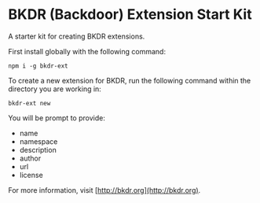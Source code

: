 # BKDR (Backdoor) Extension Start Kit

A starter kit for creating BKDR extensions.

First install globally with the following command:

```
npm i -g bkdr-ext
```

To create a new extension for BKDR, run the following command within the directory you are working in:

```
bkdr-ext new
```

You will be prompt to provide:

* name
* namespace
* description
* author
* url
* license

For more information, visit [http://bkdr.org](http://bkdr.org).